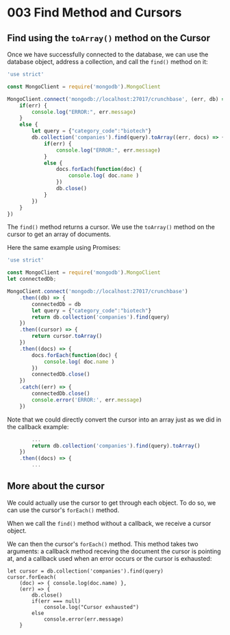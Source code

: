# 003 Find Method and Cursors


## Find using the `toArray()` method on the Cursor

Once we have successfully connected to the database, we can use the database object, address a collection, and call the `find()` method on it:

```javascript
'use strict'

const MongoClient = require('mongodb').MongoClient

MongoClient.connect('mongodb://localhost:27017/crunchbase', (err, db) => {
    if(err) {
        console.log("ERROR:", err.message)
    }
    else {
        let query = {"category_code":"biotech"}
        db.collection('companies').find(query).toArray((err, docs) => {
            if(err) {
                console.log("ERROR:", err.message)          
            }
            else {
                docs.forEach(function(doc) {
                    console.log( doc.name )
                })
                db.close()
            }
        })
    }
})
```

The `find()` method returns a cursor. We use the `toArray()` method on the cursor to get an array of documents.

Here the same example using Promises:

```javascript
'use strict'

const MongoClient = require('mongodb').MongoClient
let connectedDb;

MongoClient.connect('mongodb://localhost:27017/crunchbase')
    .then((db) => {
        connectedDb = db
        let query = {"category_code":"biotech"}
        return db.collection('companies').find(query)
    })
    .then((cursor) => {
        return cursor.toArray()
    })
    .then((docs) => {
        docs.forEach(function(doc) {
            console.log( doc.name )
        })
        connectedDb.close()
    })
    .catch((err) => {
        connectedDb.close()
        console.error('ERROR:', err.message)
    })
```

Note that we could directly convert the cursor into an array just as we did in the callback example:

```javascript
        ...
        return db.collection('companies').find(query).toArray()
    })
    .then((docs) => {
        ...
```


## More about the cursor

We could actually use the cursor to get through each object. To do so, we can use the cursor's `forEach()` method.

When we call the `find()` method without a callback, we receive a cursor object.

We can then the cursor's `forEach()` method. This method takes two arguments: a callback method receving the document the cursor is pointing at, and a callback used when an error occurs or the cursor is exhausted:

```
let cursor = db.collection('companies').find(query)
cursor.forEeach(
    (doc) => { console.log(doc.name) },
    (err) => { 
        db.close()
        if(err === null) 
            console.log("Cursor exhausted")
        else
            console.error(err.message)
    }
```

